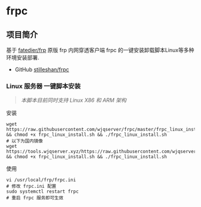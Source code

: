 # frpc
## 项目简介
基于 [fatedier/frp](https://github.com/fatedier/frp) 原版 frp 内网穿透客户端 frpc 的一键安装卸载脚本Linux等多种环境安装部署.

- GitHub [stilleshan/frpc](https://github.com/stilleshan/frpc)

### Linux 服务器 一键脚本安装
> *本脚本目前同时支持 Linux X86 和 ARM 架构*

安装
```shell
wget https://raw.githubusercontent.com/wjqserver/frpc/master/frpc_linux_install.sh && chmod +x frpc_linux_install.sh && ./frpc_linux_install.sh
# 以下为国内镜像
wget https://tools.wjqserver.xyz/https://raw.githubusercontent.com/wjqserver/frpc/master/frpc_linux_install.sh && chmod +x frpc_linux_install.sh && ./frpc_linux_install.sh
```

使用
```shell
vi /usr/local/frp/frpc.ini
# 修改 frpc.ini 配置
sudo systemctl restart frpc
# 重启 frpc 服务即可生效
```